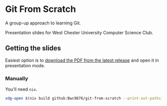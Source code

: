 # Git From Scratch

A group-up approach to learning Git.

Presentation slides for West Chester University Computer Science Club.

## Getting the slides

Easiest option is to [download the PDF from the latest release](https://github.com/Bwc9876/git-from-scratch/releases/latest/download/git-from-scratch.pdf)
and open it in presentation mode.

### Manually

You'll need `nix`.

```sh
xdg-open $(nix build github:Bwc9876/git-from-scratch --print-out-paths)
```
